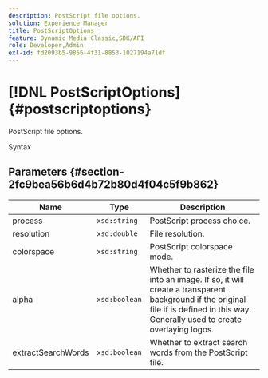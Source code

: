 ```yaml
---
description: PostScript file options.
solution: Experience Manager
title: PostScriptOptions
feature: Dynamic Media Classic,SDK/API
role: Developer,Admin
exl-id: fd2093b5-9856-4f31-8853-1027194a71df
---
```

# [!DNL PostScriptOptions]{#postscriptoptions}

PostScript file options.

 Syntax 

## Parameters {#section-2fc9bea56b6d4b72b80d4f04c5f9b862}

|  Name  | Type  | Description  |
|---|---|---|
|  process  | `xsd:string`  | PostScript process choice.  |
|  resolution  | `xsd:double`  | File resolution.  |
|  colorspace  | `xsd:string`  | PostScript colorspace mode.  |
|  alpha  | `xsd:boolean`  | Whether to rasterize the file into an image. If so, it will create a transparent background if the original file if is defined in this way. Generally used to create overlaying logos.  |
|  extractSearchWords  | `xsd:boolean`  | Whether to extract search words from the PostScript file.  |
